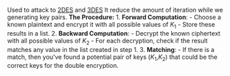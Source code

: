 Used to attack to [2DES](2DES.md) and [3DES](3DES.md) 
It reduce the amount of iteration while we generating key pairs.
**The Procedure:**
	1. **Forward Computation**:
	    - Choose a known plaintext and encrypt it with all possible values of $K_{1}$
	    - Store these results in a list.
	2. **Backward Computation**:
	    - Decrypt the known ciphertext with all possible values of $K_{2}$
	    - For each decryption, check if the result matches any value in the list created in step 1.
	3. **Matching**:
	    - If there is a match, then you've found a potential pair of keys ($K_{1}$,$K_{2}$) that could be the correct keys for the double encryption.